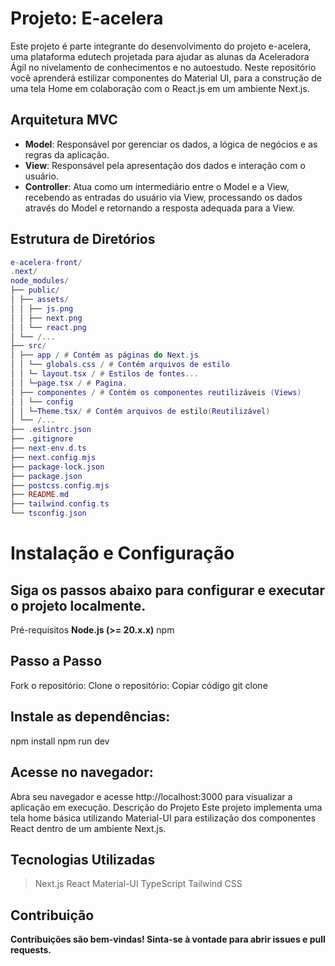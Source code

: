 # Projeto: E-acelera
Este projeto é parte integrante do desenvolvimento do projeto e-acelera, uma plataforma edutech projetada para ajudar as alunas da Aceleradora Ágil no nivelamento de conhecimentos e no autoestudo.
Neste repositório você aprenderá estilizar componentes do Material UI, para a construção de uma tela Home em colaboração com o React.js em um ambiente Next.js.

## Arquitetura MVC

- **Model**: Responsável por gerenciar os dados, a lógica de negócios e as regras da aplicação.
- **View**: Responsável pela apresentação dos dados e interação com o usuário.
- **Controller**: Atua como um intermediário entre o Model e a View, recebendo as entradas do usuário via View, processando os dados através do Model e retornando a resposta adequada para a View.

## Estrutura de Diretórios

```lua
e-acelera-front/
.next/
node_modules/
├── public/
│ ├── assets/
│ │ ├── js.png
│ │ ├── next.png
│ │ └── react.png
│ └── /...
├── src/
│ ├── app / # Contém as páginas do Next.js
│ │ └── globals.css / # Contém arquivos de estilo
│ │ └─ layout.tsx / # Estilos de fontes...
│ │ └─page.tsx / # Pagina.
│ ├── componentes / # Contém os componentes reutilizáveis (Views)
│ │ └── config
│ │ └─Theme.tsx/ # Contém arquivos de estilo(Reutilizável)
│ └── /...
├── .eslintrc.json
├── .gitignore
├── next-env.d.ts
├── next.config.mjs
├── package-lock.json
├── package.json
├── postcss.config.mjs
├── README.md
├── tailwind.config.ts
└── tsconfig.json
```

# Instalação e Configuração
## Siga os passos abaixo para configurar e executar o projeto localmente.
Pré-requisitos
**Node.js (>= 20.x.x)**
npm
## Passo a Passo
Fork o repositório:
Clone o repositório:
Copiar código
git clone <url do repositorio>


## Instale as dependências:
npm install
npm run dev

## Acesse no navegador:
Abra seu navegador e acesse http://localhost:3000 para visualizar a aplicação em execução.
Descrição do Projeto
Este projeto implementa uma tela home básica utilizando Material-UI para estilização dos componentes React dentro de um ambiente Next.js.

## Tecnologias Utilizadas
>Next.js
>React
>Material-UI
>TypeScript
>Tailwind CSS

## Contribuição
**Contribuições são bem-vindas! Sinta-se à vontade para abrir issues e pull requests.**
